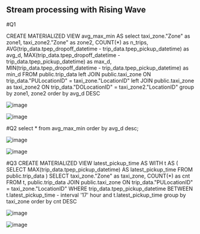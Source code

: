 ## Stream processing with Rising Wave

#Q1   

CREATE MATERIALIZED VIEW avg_max_min AS
	select
		taxi_zone."Zone" as zone1,
		taxi_zone2."Zone" as zone2,
		COUNT(*) as n_trips,
		AVG(trip_data.tpep_dropoff_datetime - trip_data.tpep_pickup_datetime) as avg_d,
		MAX(trip_data.tpep_dropoff_datetime - trip_data.tpep_pickup_datetime) as max_d,
		MIN(trip_data.tpep_dropoff_datetime - trip_data.tpep_pickup_datetime) as min_d
	FROM 
		public.trip_data
	left JOIN 
		public.taxi_zone 
	ON 
		trip_data."PULocationID" = taxi_zone."LocationID"
	left JOIN 
		public.taxi_zone as taxi_zone2 
	ON 
		trip_data."DOLocationID" = taxi_zone2."LocationID"
	group by
		zone1,
		zone2
	order by
		avg_d DESC   

![image](https://github.com/Zhangylay-2000/de-zoomcamp/assets/68446698/ed263c3a-a0e7-40e0-b74e-f4107184e0d1)

![image](https://github.com/Zhangylay-2000/de-zoomcamp/assets/68446698/3ade1fcb-e3f9-418e-86df-8b8dc4451422)

		
#Q2
select * from avg_max_min
order by avg_d desc;

![image](https://github.com/Zhangylay-2000/de-zoomcamp/assets/68446698/20b9a6e9-4c35-44e5-9f64-1e40559dc3a5)

![image](https://github.com/Zhangylay-2000/de-zoomcamp/assets/68446698/688cd970-4817-4612-9852-6c6d99502678)


#Q3
CREATE MATERIALIZED VIEW latest_pickup_time AS
    WITH t AS (
        SELECT MAX(trip_data.tpep_pickup_datetime) AS latest_pickup_time
        FROM public.trip_data
    )
    SELECT 
    	taxi_zone."Zone" as taxi_zone,
    	COUNT(*) as cnt
    FROM t,
            public.trip_data
    JOIN public.taxi_zone 
        ON trip_data."PULocationID" = taxi_zone."LocationID"
    WHERE trip_data.tpep_pickup_datetime BETWEEN t.latest_pickup_time - interval '17' hour and t.latest_pickup_time
   	group by 
   		taxi_zone 
   	order by
   		cnt DESC

![image](https://github.com/Zhangylay-2000/de-zoomcamp/assets/68446698/339cb7b1-81e5-486b-a213-fbc55e42090e)

     
![image](https://github.com/Zhangylay-2000/de-zoomcamp/assets/68446698/a1733ab4-f525-485c-9eff-af0d02b40182)




